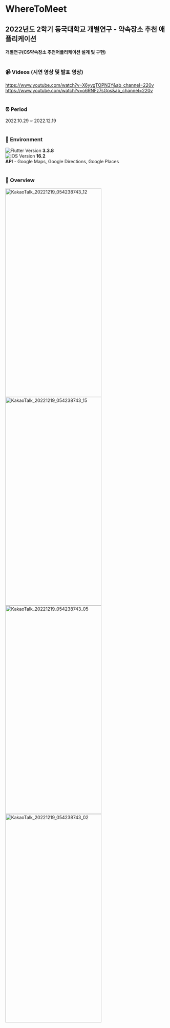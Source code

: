 # WhereToMeet
## 2022년도 2학기 동국대학교 개별연구 - 약속장소 추천 애플리케이션  <br>
**개별연구(CS약속장소 추천어플리케이션 설계 및 구현)**
<br><br>
### 📹 Videos (시연 영상 및 발표 영상)
https://www.youtube.com/watch?v=X6yvgTOPN3Y&ab_channel=220v<br>
https://www.youtube.com/watch?v=o6RNFz7sGps&ab_channel=220v
<br><br>
### ⏰ Period
2022.10.29 ~ 2022.12.19
<br><br>
### 🌱 Environment
![Flutter](https://img.shields.io/badge/Flutter-%2302569B.svg?style=for-the-badge&logo=Flutter&logoColor=white) Version **3.3.8**
<br>
![iOS](https://img.shields.io/badge/iOS-000000?style=for-the-badge&logo=ios&logoColor=white) Version **16.2**
<br>
**API** - Google Maps, Google Directions, Google Places 
<br><br>
### 📱 Overview

<img src="https://user-images.githubusercontent.com/82885362/208477609-11b3af4e-0ff6-4f96-bdf0-bd14be5a7aff.png" alt="KakaoTalk_20221219_054238743_12" width="300" height="650" /><img src="https://user-images.githubusercontent.com/82885362/208478760-49711853-e824-4952-ad42-7ada87fbb277.png" alt="KakaoTalk_20221219_054238743_15" width="300" height="650" /> <br>
<img src="https://user-images.githubusercontent.com/82885362/208477600-b7c4ce66-9cd7-4cde-8aa0-b509a8a3e983.png" alt="KakaoTalk_20221219_054238743_05" width="300" height="650" /><img src="https://user-images.githubusercontent.com/82885362/208477619-4b6cf6f5-53ed-4f47-b204-88cdb788eae3.png" alt="KakaoTalk_20221219_054238743_02" width="300" height="650" />

